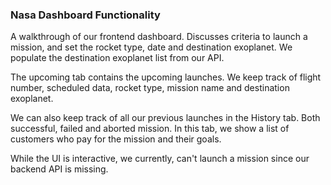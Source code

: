 ### Nasa Dashboard Functionality 

A walkthrough of our frontend dashboard. Discusses criteria to launch a mission, and set the rocket type, date and destination exoplanet. We populate the destination exoplanet list from our API. 

The upcoming tab contains the upcoming launches. We keep track of flight number, scheduled data, rocket type, mission name and destination exoplanet. 

We can also keep track of all our previous launches in the History tab. Both successful, failed and aborted mission. In this tab, we show a list of customers who pay for the mission and their goals. 

While the UI is interactive, we currently, can't launch a mission since our backend API is missing. 